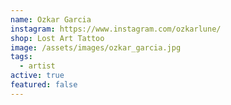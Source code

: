 ```yaml
---
name: Ozkar Garcia
instagram: https://www.instagram.com/ozkarlune/
shop: Lost Art Tattoo
image: /assets/images/ozkar_garcia.jpg
tags:
  - artist
active: true
featured: false
---
```

